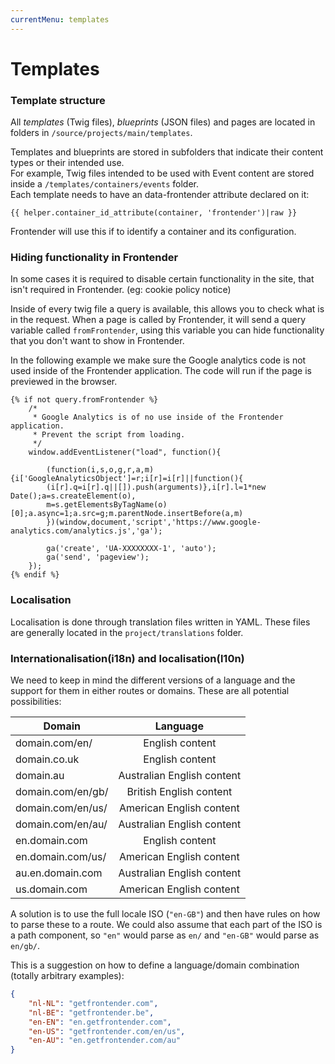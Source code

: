 ```yaml
---
currentMenu: templates
---
```


# Templates

### Template structure
All _templates_ (Twig files), _blueprints_ (JSON files) and pages are located in folders in `/source/projects/main/templates`.

Templates and blueprints are stored in subfolders that indicate their content types or their intended use.  
For example, Twig files intended to be used with Event content are stored inside a `/templates/containers/events` folder.  
Each template needs to have an data-frontender attribute declared on it:
```twig
{{ helper.container_id_attribute(container, 'frontender')|raw }}
```
Frontender will use this if to identify a container and its configuration.

### Hiding functionality in Frontender

In some cases it is required to disable certain functionality in the site, that isn't required in Frontender. (eg: cookie policy notice)

Inside of every twig file a query is available, this allows you to check what is in the request.
When a page is called by Frontender, it will send a query variable called ```fromFrontender```, using this variable you can hide functionality that you don't want to show in Frontender.

In the following example we make sure the Google analytics code is not used inside of the Frontender application.
The code will run if the page is previewed in the browser.
```twig
{% if not query.fromFrontender %}
    /*
     * Google Analytics is of no use inside of the Frontender application.
     * Prevent the script from loading.
     */
    window.addEventListener("load", function(){

        (function(i,s,o,g,r,a,m){i['GoogleAnalyticsObject']=r;i[r]=i[r]||function(){
        (i[r].q=i[r].q||[]).push(arguments)},i[r].l=1*new Date();a=s.createElement(o),
        m=s.getElementsByTagName(o)[0];a.async=1;a.src=g;m.parentNode.insertBefore(a,m)
        })(window,document,'script','https://www.google-analytics.com/analytics.js','ga');

        ga('create', 'UA-XXXXXXXX-1', 'auto');
        ga('send', 'pageview');
    });
{% endif %}
```

### Localisation
Localisation is done through translation files written in YAML. These files are generally located in the ```project/translations``` folder.


### Internationalisation(i18n) and localisation(l10n)
We need to keep in mind the different versions of a language and the support for them in either routes or domains. These are all potential possibilities:

| Domain | Language |
| - | :-: |
| domain.com/en/ | English content |
| domain.co.uk | English content |
| domain.au | Australian English content |
| domain.com/en/gb/ | British English content |
| domain.com/en/us/ | American English content |
| domain.com/en/au/ | Australian English content |
| en.domain.com | English content |
| en.domain.com/us/ | American English content |
| au.en.domain.com | Australian English content |
| us.domain.com | American English content |

A solution is to use the full locale ISO (`"en-GB"`) and then have rules on how to parse these to a route. We could also assume that each part of the ISO is a path component, so `"en"` would parse as `en/` and `"en-GB"` would parse as `en/gb/`.

This is a suggestion on how to define a language/domain combination (totally arbitrary examples):
```JSON
{
    "nl-NL": "getfrontender.com",
    "nl-BE": "getfrontender.be",
    "en-EN": "en.getfrontender.com",
    "en-US": "getfrontender.com/en/us",
    "en-AU": "en.getfrontender.com/au"
}
```

